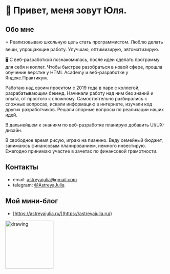 # 👋 Привет, меня зовут Юля.

## Обо мне
⭐ Реализовываю школьную цель стать программистом. Люблю делать вещи, упрощающие работу. Улучшаю, оптимизирую, автоматизирую.

🖥️ С веб-разработкой познакомилась, после идеи сделать программу для себя и коллег. Чтобы быстрее разобраться в новой сфере, прошла обучение 
верстке у HTML Academy и веб-разработке у Яндекс.Практикум.

Работаю над своим проектом с 2019 года в паре с коллегой, разрабатывающим бэкенд. Начинали работу над ним без знаний и опыта, от 
простого к сложному. Самостоятельно разбирались с сложных вопросах, искали информацию в интернете, изучали код других разработчиков. Решали 
спорные вопросы по реализации наших идей.

В дальнейшем к знаниям по веб-разработке планирую добавить UI/UX-дизайн.

В свободное время рисую, играю на пианино.
Веду семейный бюджет, занимаюсь финансовым планированием, немного инвестирую. 
Ежегодно принимаю участие в зачетах по финансовой грамотности.

## Контакты
* email: [astreyajulia@gmail.com](mailto:astreyajulia@gmail.com)
* telegram: [@AstreyaJulia](https://t.me/AstreyaJulia)

## Мой мини-блог
* [https://astreyajulia.ru/](https://astreyajulia.ru/)

<img src="https://habrastorage.org/r/w1560/storage3/b90/0bb/09d/b900bb09d77cbfe062946b13ce9bd3d1.png" alt="drawing" style="width:150px;"/>
